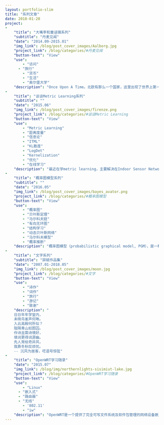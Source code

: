 ```yaml
---
layout: portfolio-slim
title: "系列文章"
date: 2018-01-20
project:
-
	"title": "大嘴李和童话镇系列"
	"subtitle": "丹麦见闻"
	"date": "2014.09-2015.01"
	"img_link": /blog/post_cover_images/Aalborg.jpg
	"project_link": /blog/categories/#丹麦见闻
	"button-text": "View"
	"use":
		- "访问"
	  - "旅行"
		- "货币"
		- "生活"
		- "奥尔堡大学"
	"description": "Once Upon A Time。北欧有那么一个国家，这里出现了世界上第一面国旗，这里有令人生羡的高工资和高福利，这里有风靡世界的乐高玩具和服装品牌，安徒生和他笔下的美人鱼，还有你常常爱吃的曲奇（虽然在这儿还没发现过），但都与我——大嘴李没有多少关系，直到有一天，我收拾行囊，飘过洋越过海，拉出一条牵挂的时间差，出现在这里，美丽陌生静谧的北日德兰城镇，丹麦奥尔堡市，没有你们没有她的日子我用生涩的文字来述说。"
-
	"title": "谈谈Metric Learning系列"
	"subtitle": ""
	"date": "2015.06"
	"img_link": /blog/post_cover_images/firenze.png
	"project_link": /blog/categories/#谈谈Metric Learning
	"button-text": "View"
	"use":
		- "Metric Learning"
		- "距离度量"
		- "信息论"
		- "ITML"
		- "KL散度"
		- "LogDet"
		- "Kernelization"
		- "优化"
		- "在线学习"
	"description": "最近在学metric learning，主要解决在Indoor Sensor Network中对各类传感数据特征的提取和转换的问题，metric learning自从02年以来得到了很多关注，虽然有人诟病它是子空间学习换汤不换药的产物，但是也许，换个说法它的确会受到更多关注，从而在不断发展中显出价值。"
-
	"title": "概率图模型系列"
	"subtitle": ""
	"date": "2016.05"
	"img_link": /blog/post_cover_images/bayes_avator.png
	"project_link": /blog/categories/#概率图模型
	"button-text": "View"
	"use":
		- "概率图"
		- "贝叶斯定理"
		- "马尔科夫链"
		- "有向无环图"
		- "结构学习"
		- "动态贝叶斯网络"
		- "马尔科夫模型"
		- "概率推断"
	"description": "概率图模型（probabilistic graphical model, PGM），是一种学习任务的框架描述，它将学习任务归结为计算变量的概率分布。"
-
	"title": "文字系列"
	"subtitle": "辞赋作品集"
	"date": "2007.01-2018.05"
	"img_link": /blog/post_cover_images/moon.jpg
	"project_link": /blog/categories/#文字
	"button-text": "View"
	"use":
		- "诗作"
		- "词作"
		- "旅行"
		- "游记"
		- "致谢"
	"description": "
	日日年年学堂内，
	未晓鸟雀声何啾。
	入云高殿何所似？
	阻隔青山如困囚。
	作诗且需诗境好，
	填词更得词源幽。
	先人常绘奇异风，
	我靠冬秋叹烦忧。
	-- 沉风为居客，呓语号惊弦"
-
	"title": "OpenWRT学习随录"
	"date": "2015.07"
	"img_link": /blog/img/northernlights-sisimiut-lake.jpg
	"project_link": /blog/categories/#OpenWRT学习随录
	"button-text": "View"
	"use":
		- "Linux"
	  - "嵌入式"
	  - "路由器"
	  - "无线"
		- '802.11'
		- "iw"
	"description": "OpenWRT是一个提供了完全可写文件系统及软件包管理的网络设备嵌入式系统，并且它是开源的。它允许开发人员使用软件包的概念来定制嵌入式设备，使得其受众面广。"
---
```

